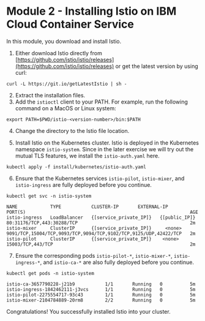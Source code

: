 # Module 2 - Installing Istio on IBM Cloud Container Service
In this module, you download and install Istio.

1. Either download Istio directly from [https://github.com/istio/istio/releases](https://github.com/istio/istio/releases) or get the latest version by using curl:
```
curl -L https://git.io/getLatestIstio | sh -
```
2. Extract the installation files.
3. Add the `istioctl` client to your PATH. For example, run the following command on a MacOS or Linux system:
```
export PATH=$PWD/istio-<version-number>/bin:$PATH
```
4. Change the directory to the Istio file location.

5. Install Istio on the Kubernetes cluster. Istio is deployed in the Kubernetes namespace `istio-system`. Since in the later exercise we will try out the mutual TLS features, we install the `istio-auth.yaml` here.
```
kubectl apply -f install/kubernetes/istio-auth.yaml
```

6. Ensure that the Kubernetes services `istio-pilot`, `istio-mixer`, and `istio-ingress` are fully deployed before you continue.
```
kubectl get svc -n istio-system
```
```
NAME            TYPE           CLUSTER-IP       EXTERNAL-IP      PORT(S)                                                            AGE
istio-ingress   LoadBalancer   {[service_private_IP]}   {[public_IP]}   80:31176/TCP,443:30288/TCP                                         2m
istio-mixer     ClusterIP      {[service_private_IP]}     <none>           9091/TCP,15004/TCP,9093/TCP,9094/TCP,9102/TCP,9125/UDP,42422/TCP   2m
istio-pilot     ClusterIP      {[service_private_IP]}    <none>           15003/TCP,443/TCP                                                  2m
```
7. Ensure the corresponding pods `istio-pilot-*`, `istio-mixer-*`, `istio-ingress-*`, and `istio-ca-*` are also fully deployed before you continue.
```
kubectl get pods -n istio-system
```
```
istio-ca-3657790228-j21b9           1/1       Running   0          5m
istio-ingress-1842462111-j3vcs      1/1       Running   0          5m
istio-pilot-2275554717-93c43        1/1       Running   0          5m
istio-mixer-2104784889-20rm8        2/2       Running   0          5m
```

Congratulations! You successfully installed Istio into your cluster. 
